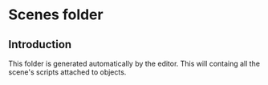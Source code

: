 # Scenes folder

## Introduction
This folder is generated automatically by the editor. This will containg all the scene's scripts attached to objects.
